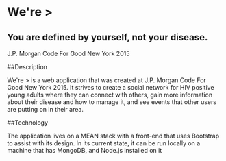 # We're >

## You are defined by yourself, not your disease.

J.P. Morgan Code For Good New York 2015

##Description

We're > is a web application that was created at J.P. Morgan Code For Good New York 2015. It strives to create a social network for HIV positive young adults where they can connect with others, gain more information about their disease and how to manage it, and see events that other users are putting on in their area.

##Technology

The application lives on a MEAN stack with a front-end that uses Bootstrap to assist with its design. In its current state, it can be run locally on a machine that has MongoDB, and Node.js installed on it

